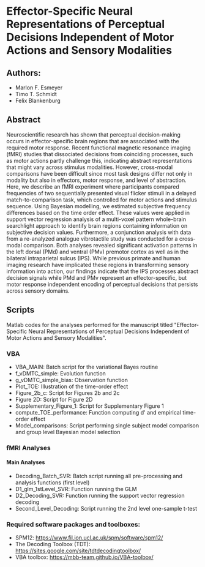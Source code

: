 # Effector-Specific Neural Representations of Perceptual Decisions Independent of Motor Actions and Sensory Modalities

## Authors: 
- Marlon F. Esmeyer 
- Timo T. Schmidt
- Felix Blankenburg

## Abstract 
Neuroscientific research has shown that perceptual decision-making occurs in effector-specific brain regions that are associated with the required motor response. Recent functional magnetic resonance imaging (fMRI) studies that dissociated decisions from coinciding processes, such as motor actions partly challenge this, indicating abstract representations that might vary across stimulus modalities. However, cross-modal comparisons have been difficult since most task designs differ not only in modality but also in effectors, motor response, and level of abstraction. Here, we describe an fMRI experiment where participants compared frequencies of two sequentially presented visual flicker stimuli in a delayed match-to-comparison task, which controlled for motor actions and stimulus sequence. Using Bayesian modelling, we estimated subjective frequency differences based on the time order effect. These values were applied in support vector regression analysis of a multi-voxel pattern whole-brain searchlight approach to identify brain regions containing information on subjective decision values. Furthermore, a conjunction analysis with data from a re-analyzed analogue vibrotactile study was conducted for a cross-modal comparison. Both analyses revealed significant activation patterns in the left dorsal (PMd) and ventral (PMv) premotor cortex as well as in the bilateral intraparietal sulcus (IPS). While previous primate and human imaging research have implicated these regions in transforming sensory information into action, our findings indicate that the IPS processes abstract decision signals while PMd and PMv represent an effector-specific, but motor response independent encoding of perceptual decisions that persists across sensory domains.

## Scripts
Matlab codes for the analyses performed for the manuscript titled "Effector-Specific Neural Representations of Perceptual Decisions Independent of Motor Actions and Sensory Modalities".

### VBA
- VBA_MAIN: Batch script for the variational Bayes routine
- f_vDMTC_simple: Evolution function
- g_vDMTC_simple_bias: Observation function
- Plot_TOE: Illustration of the time-order effect
- Figure_2b_c: Script for Figures 2b and 2c
- Figure 2D: Script for Figure 2D
- Supplementary_Figure_1: Script for Supplementary Figure 1
- compute_TOE_performance: Function computing d' and empirical time-order effect
- Model_comparisons: Script performing single subject model comparison and group level Bayesian model selection

### fMRI Analyses
#### Main Analyses
- Decoding_Batch_SVR: Batch script running all pre-processing and analysis functions (first level)
- D1_glm_1stLevel_SVR: Function running the GLM
- D2_Decoding_SVR: Function running the support vector regression decoding
- Second_Level_Decoding: Script running the 2nd level one-sample t-test

### Required software packages and toolboxes: 
- SPM12: https://www.fil.ion.ucl.ac.uk/spm/software/spm12/
- The Decoding Toolbox (TDT): https://sites.google.com/site/tdtdecodingtoolbox/
- VBA toolbox: https://mbb-team.github.io/VBA-toolbox/
